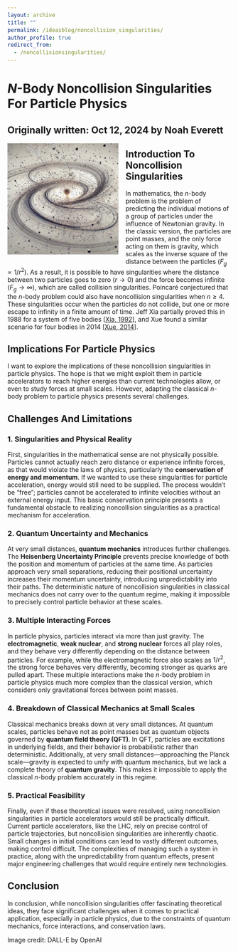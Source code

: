 ```yaml
---
layout: archive
title: ""
permalink: /ideasblog/noncollision_singularities/
author_profile: true
redirect_from:
  - /noncollisionsingularities/
---
```


# $N$-Body Noncollision Singularities For Particle Physics

Originally written: Oct 12, 2024 by Noah Everett
-----
<img src="/images/nbody.jpeg" style="max-height: 250px; max-width: 100%; margin-right: 16px; margin-bottom: 10px" align=left>

## Introduction To Noncollision Singularities

In mathematics, the $n$-body problem is the problem of predicting the individual motions of a group of particles under the influence of Newtonian gravity. 
In the classic version, the particles are point masses, and the only force acting on them is gravity, which scales as the inverse square of the distance between the particles ($F_g \propto 1/r^2$). 
As a result, it is possible to have singularities where the distance between two particles goes to zero ($r \to 0$) and the force becomes infinite ($F_g \to \infty$), which are called collision singularities. 
Poincaré conjectured that the $n$-body problem could also have noncollision singularities when $n \geq 4$. 
These singularities occur when the particles do not collide, but one or more escape to infinity in a finite amount of time. 
Jeff Xia partially proved this in 1988 for a system of five bodies [[Xia, 1992](https://www.jstor.org/stable/2946572?origin=crossref)], and Xue found a similar scenario for four bodies in 2014 [[Xue, 2014](https://arxiv.org/abs/1409.0048)].

## Implications For Particle Physics

I want to explore the implications of these noncollision singularities in particle physics. 
The hope is that we might exploit them in particle accelerators to reach higher energies than current technologies allow, or even to study forces at small scales. 
However, adapting the classical $n$-body problem to particle physics presents several challenges.

## Challenges And Limitations

### 1. Singularities and Physical Reality

First, singularities in the mathematical sense are not physically possible. 
Particles cannot actually reach zero distance or experience infinite forces, as that would violate the laws of physics, particularly the **conservation of energy and momentum**. 
If we wanted to use these singularities for particle acceleration, energy would still need to be supplied. 
The process wouldn’t be “free”; particles cannot be accelerated to infinite velocities without an external energy input. 
This basic conservation principle presents a fundamental obstacle to realizing noncollision singularities as a practical mechanism for acceleration.

### 2. Quantum Uncertainty and Mechanics

At very small distances, **quantum mechanics** introduces further challenges. 
The **Heisenberg Uncertainty Principle** prevents precise knowledge of both the position and momentum of particles at the same time. 
As particles approach very small separations, reducing their positional uncertainty increases their momentum uncertainty, introducing unpredictability into their paths. 
The deterministic nature of noncollision singularities in classical mechanics does not carry over to the quantum regime, making it impossible to precisely control particle behavior at these scales.

### 3. Multiple Interacting Forces

In particle physics, particles interact via more than just gravity. 
The **electromagnetic**, **weak nuclear**, and **strong nuclear** forces all play roles, and they behave very differently depending on the distance between particles. 
For example, while the electromagnetic force also scales as $1/r^2$, the strong force behaves very differently, becoming stronger as quarks are pulled apart. 
These multiple interactions make the $n$-body problem in particle physics much more complex than the classical version, which considers only gravitational forces between point masses.

### 4. Breakdown of Classical Mechanics at Small Scales

Classical mechanics breaks down at very small distances. 
At quantum scales, particles behave not as point masses but as quantum objects governed by **quantum field theory (QFT)**. 
In QFT, particles are excitations in underlying fields, and their behavior is probabilistic rather than deterministic. 
Additionally, at very small distances—approaching the Planck scale—gravity is expected to unify with quantum mechanics, but we lack a complete theory of **quantum gravity**. 
This makes it impossible to apply the classical $n$-body problem accurately in this regime.

### 5. Practical Feasibility

Finally, even if these theoretical issues were resolved, using noncollision singularities in particle accelerators would still be practically difficult. 
Current particle accelerators, like the LHC, rely on precise control of particle trajectories, but noncollision singularities are inherently chaotic. 
Small changes in initial conditions can lead to vastly different outcomes, making control difficult. 
The complexities of managing such a system in practice, along with the unpredictability from quantum effects, present major engineering challenges that would require entirely new technologies.

## Conclusion

In conclusion, while noncollision singularities offer fascinating theoretical ideas, they face significant challenges when it comes to practical application, especially in particle physics, due to the constraints of quantum mechanics, force interactions, and conservation laws.

Image credit: DALL-E by OpenAI